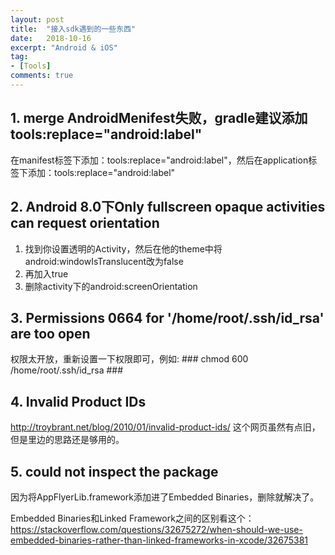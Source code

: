 ```yaml
---
layout: post
title:  "接入sdk遇到的一些东西"
date:   2018-10-16
excerpt: "Android & iOS"
tag:
- [Tools]
comments: true
---
```


## 1. merge AndroidMenifest失败，gradle建议添加tools:replace="android:label" ##  

在manifest标签下添加：tools:replace="android:label"，然后在application标签下添加：tools:replace="android:label"  

## 2. Android 8.0下Only fullscreen opaque activities can request orientation ##  

1. 找到你设置透明的Activity，然后在他的theme中将android:windowIsTranslucent改为false  
2. 再加入<item name="android:windowDisablePreview">true</item>  
3. 删除activity下的android:screenOrientation  

## 3. Permissions 0664 for '/home/root/.ssh/id_rsa' are too open ##  

权限太开放，重新设置一下权限即可，例如: ### chmod  600  /home/root/.ssh/id_rsa ###  

## 4. Invalid Product IDs ##  

http://troybrant.net/blog/2010/01/invalid-product-ids/ 这个网页虽然有点旧，但是里边的思路还是够用的。  

## 5. could not inspect the package ##  

因为将AppFlyerLib.framework添加进了Embedded Binaries，删除就解决了。  

Embedded Binaries和Linked Framework之间的区别看这个：https://stackoverflow.com/questions/32675272/when-should-we-use-embedded-binaries-rather-than-linked-frameworks-in-xcode/32675381  

